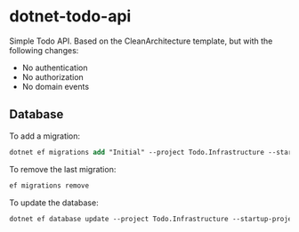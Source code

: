 # dotnet-todo-api

Simple Todo API.  Based on the CleanArchitecture template, but with the following changes:

- No authentication
- No authorization
- No domain events

## Database

To add a migration:

```ps
dotnet ef migrations add "Initial" --project Todo.Infrastructure --startup-project Todo.Web --output-dir Persistence\Migrations`
```

To remove the last migration:

```ps
ef migrations remove
```

To update the database:

```ps
dotnet ef database update --project Todo.Infrastructure --startup-project Todo.Web
```
